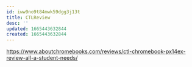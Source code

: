 ```yaml
---
id: iww9no9t84mwk59dgg3j13t
title: CTLReview
desc: ''
updated: 1665443632844
created: 1665443632844
---
```

https://www.aboutchromebooks.com/reviews/ctl-chromebook-px14ex-review-all-a-student-needs/